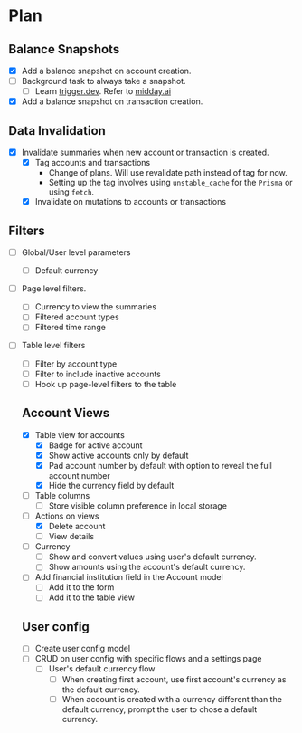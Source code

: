 # Plan

## Balance Snapshots

- [x] Add a balance snapshot on account creation.
- [ ] Background task to always take a snapshot.
  - [ ] Learn [trigger.dev](https://trigger.dev). Refer to [midday.ai](https://github.com/midday-ai/midday)
- [x] Add a balance snapshot on transaction creation.

## Data Invalidation

- [x] Invalidate summaries when new account or transaction is created.
  - [x] Tag accounts and transactions
    - Change of plans. Will use revalidate path instead of tag for now.
    - Setting up the tag involves using `unstable_cache` for the `Prisma`
    or using `fetch`.
  - [x] Invalidate on mutations to accounts or transactions

## Filters

- [ ] Global/User level parameters
  - [ ] Default currency
- [ ] Page level filters.
  - [ ] Currency to view the summaries
  - [ ] Filtered account types
  - [ ] Filtered time range
- [ ] Table level filters
  - [ ] Filter by account type
  - [ ] Filter to include inactive accounts
  - [ ] Hook up page-level filters to the table

  ## Account Views

  - [x] Table view for accounts
    - [x] Badge for active account
    - [x] Show active accounts only by default
    - [x] Pad account number by default with option to reveal the full account number
    - [x] Hide the currency field by default
  - [ ] Table columns
    - [ ] Store visible column preference in local storage
  - [ ] Actions on views
    - [x] Delete account
    - [ ] View details
  - [ ] Currency
    - [ ] Show and convert values using user's default currency.
    - [ ] Show amounts using the account's default currency.
  - [ ] Add financial institution field in the Account model
    - [ ] Add it to the form
    - [ ] Add it to the table view

  ## User config

  - [ ] Create user config model
  - [ ] CRUD on user config with specific flows and a settings page
    - [ ] User's default currency flow
      - [ ] When creating first account, use first account's currency as
      the default currency.
      - [ ] When account is created with a currency different than the default currency,
      prompt the user to chose a default currency.

